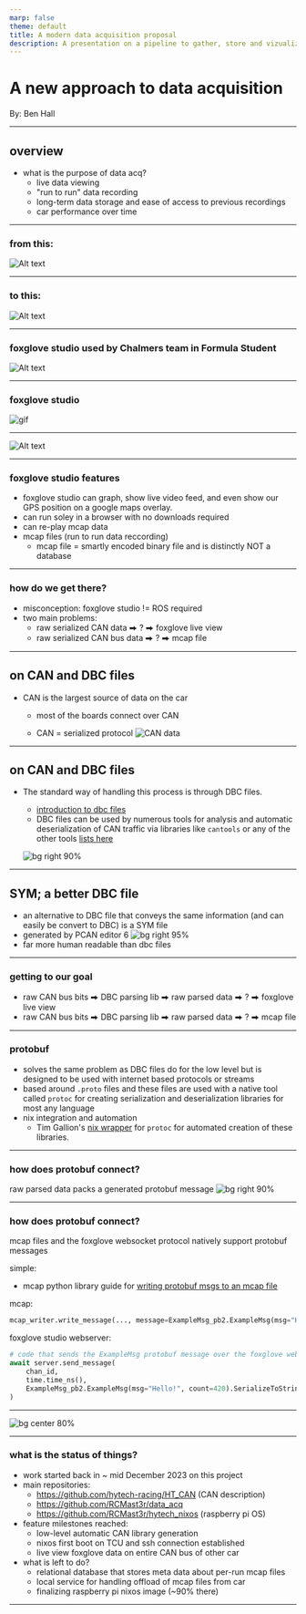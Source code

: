 ```yaml
---
marp: false
theme: default
title: A modern data acquisition proposal
description: A presentation on a pipeline to gather, store and vizualize arbitrary data using foxglove and mcap files
---
```


# <!--fit--> A new approach to data acquisition

By: Ben Hall

---
## overview
- what is the purpose of data acq?
    - live data viewing
    - "run to run" data recording
    - long-term data storage and ease of access to previous recordings
    - car performance over time

---
### from this:
![Alt text](https://raw.githubusercontent.com/RCMast3r/data_acq_presentation/master/image-4.png)

---
### to this:
![Alt text](https://raw.githubusercontent.com/RCMast3r/data_acq_presentation/master/image-5.png)

---
### foxglove studio used by Chalmers team in Formula Student
![Alt text](https://raw.githubusercontent.com/RCMast3r/data_acq_presentation/master/image-6.png)

---
### foxglove studio

![gif](https://raw.githubusercontent.com/RCMast3r/data_acq_presentation/master/extension.gif)

---
![Alt text](https://raw.githubusercontent.com/RCMast3r/data_acq_presentation/master/image-7.png)

---
### foxglove studio features
- foxglove studio can graph, show live video feed, and even show our GPS position on a google maps overlay.
- can run soley in a browser with no downloads required
- can re-play mcap data
- mcap files (run to run data reccording)
    - mcap file = smartly encoded binary file and is distinctly NOT a database

---
### how do we get there?
- misconception: foxglove studio != ROS required
- two main problems:
    - raw serialized CAN data ⮕ ? ⮕ foxglove live view 
    - raw serialized CAN bus data ⮕ ? ⮕ mcap file 
---
## on CAN and DBC files
- CAN is the largest source of data on the car
    - most of the boards connect over CAN
    
    - CAN = serialized protocol
    ![CAN data](https://raw.githubusercontent.com/RCMast3r/data_acq_presentation/master/image.png)

---
## on CAN and DBC files
- The standard way of handling this process is through DBC files.
    - [introduction to dbc files](https://www.csselectronics.com/pages/can-dbc-file-database-intro)
    - DBC files can be used by numerous tools for analysis and automatic deserialization of CAN traffic via libraries like `cantools` or any of the other tools [lists here](https://github.com/iDoka/awesome-canbus?tab=readme-ov-file#converters-and-parsers)

    ![bg right 90%](https://raw.githubusercontent.com/RCMast3r/data_acq_presentation/master/image-2.png)
---

## SYM; a better DBC file
- an alternative to DBC file that conveys the same information (and can easily be convert to DBC) is a SYM file
- generated by PCAN editor 6
![bg right 95%](https://raw.githubusercontent.com/RCMast3r/data_acq_presentation/master/image-3.png)
- far more human readable than dbc files

---

### getting to our goal
- raw CAN bus bits ⮕ DBC parsing lib ⮕ raw parsed data ⮕ ? ⮕ foxglove live view 
- raw CAN bus bits ⮕ DBC parsing lib ⮕ raw parsed data ⮕ ? ⮕ mcap file 

---
### protobuf
- solves the same problem as DBC files do for the low level but is designed to be used with internet based protocols or streams
- based around `.proto` files and these files are used with a native tool called `protoc` for creating serialization and deserialization libraries for most any language
- nix integration and automation
    - Tim Gallion's [nix wrapper](https://github.com/notalltim/nix-proto) for `protoc` for automated creation of these libraries.


---
### how does protobuf connect?
raw parsed data packs a generated protobuf message
![bg right 90%](https://raw.githubusercontent.com/RCMast3r/data_acq_presentation/master/image-8.png)


---
### how does protobuf connect?

mcap files and the foxglove websocket protocol natively support protobuf messages

simple:
- mcap python library guide for [writing protobuf msgs to an mcap file](https://mcap.dev/guides/python/protobuf#writing)

mcap:
```python
mcap_writer.write_message(..., message=ExampleMsg_pb2.ExampleMsg(msg="Hello!", count=69))
```
foxglove studio webserver:
```python
# code that sends the ExampleMsg protobuf message over the foxglove websocket
await server.send_message(
    chan_id,
    time.time_ns(),
    ExampleMsg_pb2.ExampleMsg(msg="Hello!", count=420).SerializeToString(),
)
```

---

![bg center 80%](https://media.tenor.com/rcZMAz3r-fQAAAAM/borat-very.gif)

---
### what is the status of things?
- work started back in ~ mid December 2023 on this project
- main repositories:
    - https://github.com/hytech-racing/HT_CAN (CAN description)
    - https://github.com/RCMast3r/data_acq
    - https://github.com/RCMast3r/hytech_nixos (raspberry pi OS)
- feature milestones reached:
    - low-level automatic CAN library generation
    - nixos first boot on TCU and ssh connection established
    - live view foxglove data on entire CAN bus of other car
- what is left to do?
    - relational database that stores meta data about per-run mcap files
    - local service for handling offload of mcap files from car
    - finalizing raspberry pi nixos image (~90% there)

---

